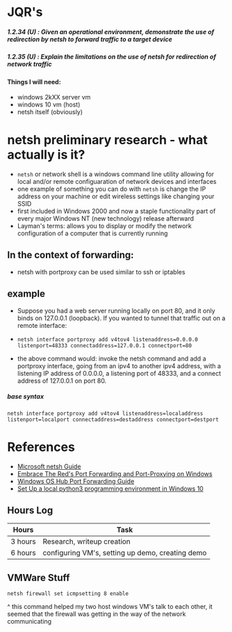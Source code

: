 # JQR's
##### 1.2.34 (U) : Given an operational environment, demonstrate the use of redirection by netsh to forward traffic to a target device
##### 1.2.35 (U) : Explain the limitations on the use of netsh for redirection of network traffic 

#### Things I will need:
- windows 2kXX server vm
- windows 10 vm (host)
- netsh itself (obviously)


# netsh preliminary research - what actually is it?
- `netsh` or network shell is a windows command line utility allowing for local and/or remote configuaration of network devices and interfaces
- one example of something you can do with `netsh` is change the IP address on your machine or edit wireless settings like changing your SSID
- first included in Windows 2000 and now a staple functionality part of every major Windows NT (new technology) release afterward
- Layman's terms: allows you to display or modify the network configuration of a computer that is currently running


## In the context of forwarding:
- netsh with portproxy can be used similar to ssh or iptables 

## example
- Suppose you had a web server running locally on port 80, and it only binds on 127.0.0.1 (loopback). If you wanted to tunnel that traffic out on a remote interface:
- `netsh interface portproxy add v4tov4 listenaddress=0.0.0.0 listenport=48333 connectaddress=127.0.0.1 connectport=80`
  	
- the above command would: invoke the netsh command and add a portproxy interface, going from an ipv4 to another ipv4 address, with a listening IP address of 0.0.0.0,
a listening port of 48333, and a connect address of 127.0.0.1 on port 80.

##### base syntax
`netsh interface portproxy add v4tov4 listenaddress=localaddress listenport=localport connectaddress=destaddress connectport=destport`

# References
- [Microsoft netsh Guide](https://docs.microsoft.com/en-us/windows-server/networking/technologies/netsh/netsh-contexts)
- [Embrace The Red's Port Forwarding and Port-Proxying on Windows](https://embracethered.com/blog/posts/2020/windows-port-forward/)
- [Windows OS Hub Port Forwarding Guide](http://woshub.com/port-forwarding-in-windows/) 
- [Set Up a local python3 programming environment in Windows 10](https://www.digitalocean.com/community/tutorials/how-to-install-python-3-and-set-up-a-local-programming-environment-on-windows-10)


## Hours Log
| Hours | Task |
|-------|------|
| 3 hours| Research, writeup creation|
| 6 hours| configuring VM's, setting up demo, creating demo|


## VMWare Stuff

`netsh firewall set icmpsetting 8 enable`

^ this command helped my two host windows VM's talk to each other, it seemed that the firewall was getting in the way of the network communicating


